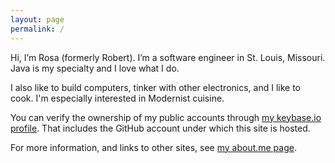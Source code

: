 ```yaml
---
layout: page
permalink: /
---
```


Hi, I’m Rosa (formerly Robert).
I’m a software engineer in St. Louis, Missouri.
Java is my specialty and I love what I do.

I also like to build computers, tinker with other electronics, and I like to cook.
I'm especially interested in Modernist cuisine.

You can verify the ownership of my public accounts through [my keybase.io profile][keybase].
That includes the GitHub account under which this site is hosted.

For more information, and links to other sites, see [my about.me page][aboutme].

[keybase]: https://keybase.io/cantido
[aboutme]: https://about.me/rosa.richter

